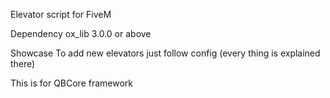 Elevator script for FiveM

Dependency
ox_lib 3.0.0 or above

Showcase
To add new elevators just follow config (every thing is explained there)

This is for QBCore framework
